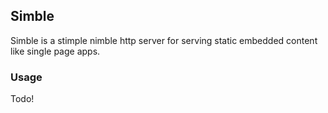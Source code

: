 ## Simble

Simble is a stimple nimble http server for serving static embedded content like single page apps.

### Usage

Todo!

